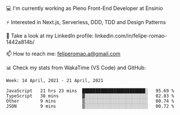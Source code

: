 💻 I'm currently working as Pleno Front-End Developer at Ensinio

⚡ Interested in Next.js, Serverless, DDD, TDD and Design Patterns

👥 Take a look at my LinkedIn profile: linkedin.com/in/felipe-romao-1442a814b/

📫 How to reach me: feliperomao.a@gmail.com

📊 Check my stats from WakaTime (VS Code) and GitHub:

<!--START_SECTION:waka-->
```text
Week: 14 April, 2021 - 21 April, 2021

JavaScript   21 hrs 23 mins  ████████████████████████░   95.69 % 
TypeScript   38 mins         ▓░░░░░░░░░░░░░░░░░░░░░░░░   02.83 % 
Other        9 mins          ▒░░░░░░░░░░░░░░░░░░░░░░░░   00.74 % 
JSON         9 mins          ▒░░░░░░░░░░░░░░░░░░░░░░░░   00.72 % 
```
<!--END_SECTION:waka-->

